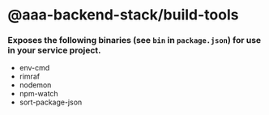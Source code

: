 # @aaa-backend-stack/build-tools

### Exposes the following binaries (see `bin` in `package.json`) for use in your service project.
- env-cmd
- rimraf
- nodemon
- npm-watch
- sort-package-json
